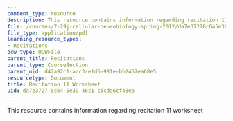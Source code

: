 ```yaml
---
content_type: resource
description: This resource contains information regarding recitation 11 worksheet
file: /courses/7-29j-cellular-neurobiology-spring-2012/da7e37278c645e3946c1c5cda6cf48eb_MIT7_29JS12_Recitation11.pdf
file_type: application/pdf
learning_resource_types:
- Recitations
ocw_type: OCWFile
parent_title: Recitations
parent_type: CourseSection
parent_uid: d42a92c1-acc3-e1d5-981e-bb2467ea68e5
resourcetype: Document
title: Recitation 11 Worksheet
uid: da7e3727-8c64-5e39-46c1-c5cda6cf48eb
---
```

This resource contains information regarding recitation 11 worksheet


